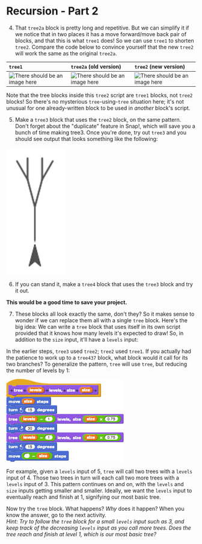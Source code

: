 # Recursion - Part 2

4. That `tree2a` block is pretty long and repetitive. But we can simplify it if we notice that in two places it has a move forward/move back pair of blocks, and that this is what `tree1` does! So we can use `tree1` to shorten `tree2`. Compare the code below to convince yourself that the new `tree2` will work the same as the original `tree2a`.  


| `tree1`  | `tree2a` \(old version\)  | `tree2` \(new version\)  |
| :--- | :--- | :--- |
| ![There should be an image here](https://beautyjoy.github.io/bjc-r/img/recur/tree1.png) | ![There should be an image here](https://beautyjoy.github.io/bjc-r/img/recur/tree2a.png) | ![There should be an image here](https://beautyjoy.github.io/bjc-r/img/recur/tree2.png) |

Note that the tree blocks inside this `tree2` script are `tree1` blocks, not `tree2` blocks! So there's no mysterious `tree`-using-`tree` situation here; it's not unusual for one already-written block to be used in _another_ block's script.

5. Make a `tree3` block that uses the `tree2` block, on the same pattern. Don't forget about the "duplicate" feature in Snap!, which will save you a bunch of time making tree3. Once you're done, try out `tree3` and you should see output that looks something like the following:

![](../../../.gitbook/assets/image%20%28221%29.png)

6. If you can stand it, make a `tree4` block that uses the `tree3` block and try it out.

**This would be a good time to save your project.**

7. These blocks all look exactly the same, don't they? So it makes sense to wonder if we can replace them all with a single `tree` block. Here's the big idea: We can write a `tree` block that uses itself in its own script provided that it knows how many levels it's expected to draw! So, in addition to the `size` input, it'll have a `levels` input:

In the earlier steps, `tree3` used `tree2`; `tree2` used `tree1`. If you actually had the patience to work up to a `tree437` block, what block would it call for its two branches? To generalize the pattern, `tree` will use `tree`, but reducing the number of levels by 1:

![](../../../.gitbook/assets/image%20%28192%29.png)

For example, given a `levels` input of 5, `tree` will call two trees with a `levels` input of 4. Those two trees in turn will each call two more trees with a `levels` input of 3. This pattern continues on and on, with the `levels` and `size` inputs getting smaller and smaller. Ideally, we want the `levels` input to eventually reach and finish at 1, signifying our most basic tree.

Now try the `tree` block. What happens? _Why_ does it happen? When you know the answer, go to the next activity.  
_Hint: Try to follow the `tree` block for a small `levels` input such as 3, and keep track of the decreasing `levels` input as you call more trees. Does the tree reach and finish at level 1, which is our most basic tree?_

